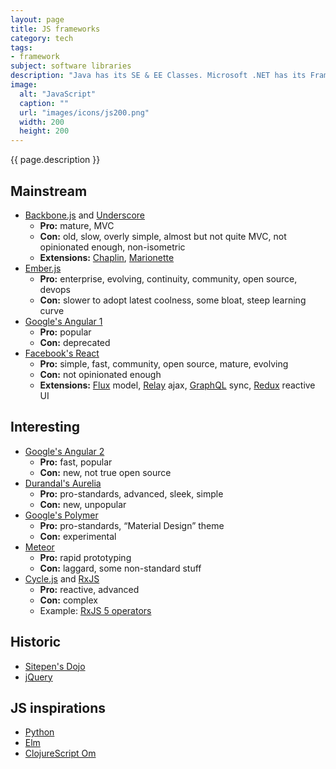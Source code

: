 ```yaml
---
layout: page
title: JS frameworks
category: tech
tags:
- framework
subject: software libraries
description: "Java has its SE & EE Classes. Microsoft .NET has its Framework Class Library. Ruby has its Rails. And JavaScript? has a multiverse of frameworks."
image:
  alt: "JavaScript"
  caption: ""
  url: "images/icons/js200.png"
  width: 200
  height: 200
---
```


{{ page.description }}

Mainstream
----------
* [Backbone.js](http://backbonejs.org/) and [Underscore](http://underscorejs.org/)
    * __Pro:__ mature, MVC
    * __Con:__ old, slow, overly simple, almost but not quite MVC, not opinionated enough, non-isometric
    * __Extensions:__ [Chaplin](http://chaplinjs.org/), [Marionette](http://marionettejs.com/)
* [Ember.js](http://emberjs.com/)
    * __Pro:__ enterprise, evolving, continuity, community, open source, devops
    * __Con:__ slower to adopt latest coolness, some bloat, steep learning curve
* [Google's Angular 1](https://angularjs.org/)
    * __Pro:__ popular
    * __Con:__ deprecated
* [Facebook's React](https://facebook.github.io/react/)
    * __Pro:__ simple, fast, community, open source, mature, evolving
    * __Con:__ not opinionated enough
    * __Extensions:__ [Flux](https://facebook.github.io/flux/) model, [Relay](https://facebook.github.io/relay/) ajax, [GraphQL](http://graphql.org/) sync, [Redux](http://redux.js.org/) reactive UI

Interesting
-----------
* [Google's Angular 2](https://angular.io/)
    * __Pro:__ fast, popular
    * __Con:__ new, not true open source
* [Durandal's Aurelia](http://aurelia.io/)
    * __Pro:__ pro-standards, advanced, sleek, simple
    * __Con:__ new, unpopular
* [Google's Polymer](https://www.polymer-project.org/1.0/)
    * __Pro:__ pro-standards, “Material Design” theme
    * __Con:__ experimental
* [Meteor](https://www.meteor.com/)
    * __Pro:__ rapid prototyping
    * __Con:__ laggard, some non-standard stuff
* [Cycle.js](http://cycle.js.org/) and [RxJS](http://reactivex.io/)
    * __Pro:__ reactive, advanced
    * __Con:__ complex
    * Example: [RxJS 5 operators](https://gist.github.com/btroncone/d6cf141d6f2c00dc6b35#withlatestfrom)

Historic
--------
* [Sitepen's Dojo](https://dojotoolkit.org/)
* [jQuery](https://jquery.com/)

JS inspirations
---------------
* [Python](https://www.python.org/)
* [Elm](http://elm-lang.org/)
* [ClojureScript Om](https://github.com/omcljs/om#om)
